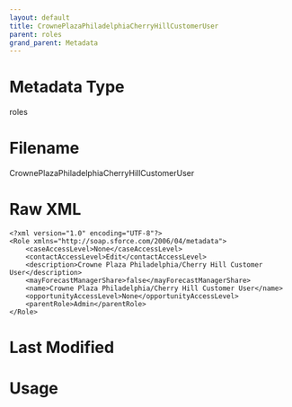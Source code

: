 ```yaml
---
layout: default
title: CrownePlazaPhiladelphiaCherryHillCustomerUser
parent: roles
grand_parent: Metadata
---
```

# Metadata Type
roles


# Filename 
CrownePlazaPhiladelphiaCherryHillCustomerUser


# Raw XML
```
<?xml version="1.0" encoding="UTF-8"?>
<Role xmlns="http://soap.sforce.com/2006/04/metadata">
    <caseAccessLevel>None</caseAccessLevel>
    <contactAccessLevel>Edit</contactAccessLevel>
    <description>Crowne Plaza Philadelphia/Cherry Hill Customer User</description>
    <mayForecastManagerShare>false</mayForecastManagerShare>
    <name>Crowne Plaza Philadelphia/Cherry Hill Customer User</name>
    <opportunityAccessLevel>None</opportunityAccessLevel>
    <parentRole>Admin</parentRole>
</Role>
```


# Last Modified


# Usage
